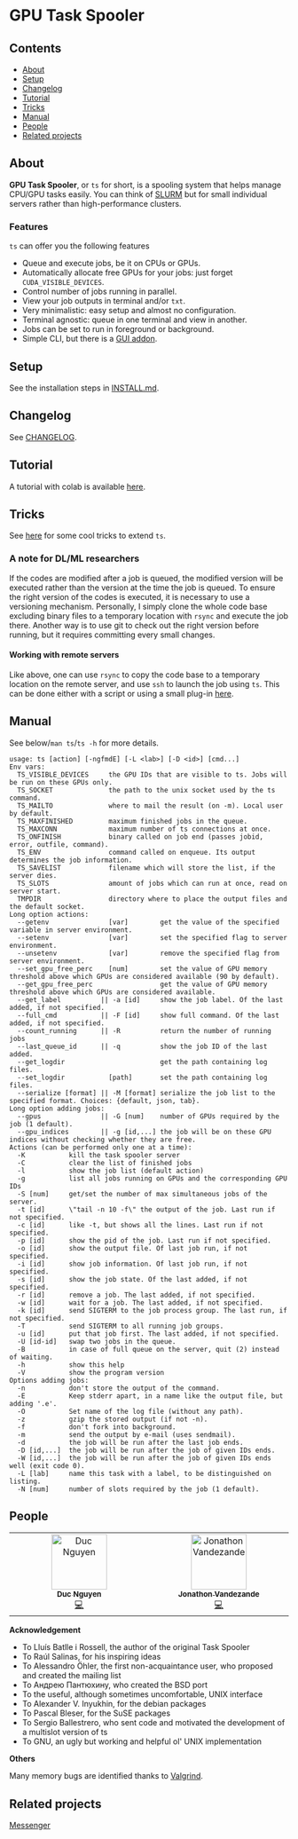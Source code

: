 # GPU Task Spooler

## Contents

* [About](https://github.com/justanhduc/task-spooler#about)
* [Setup](https://github.com/justanhduc/task-spooler#setup)
* [Changelog](https://github.com/justanhduc/task-spooler#changelog)
* [Tutorial](https://github.com/justanhduc/task-spooler#tutorial)
* [Tricks](https://github.com/justanhduc/task-spooler#tricks)
* [Manual](https://github.com/justanhduc/task-spooler#manual)
* [People](https://github.com/justanhduc/task-spooler#people)
* [Related projects](https://github.com/justanhduc/task-spooler#related-projects)

## About

**GPU Task Spooler**, or `ts` for short, is a spooling system that helps manage CPU/GPU tasks easily.
You can think of [SLURM](https://slurm.schedmd.com/elastic_computing.html) but for small individual servers rather 
than high-performance clusters.

### Features
`ts` can offer you the following features

* Queue and execute jobs, be it on CPUs or GPUs.
* Automatically allocate free GPUs for your jobs: 
just forget `CUDA_VISIBLE_DEVICES`.
* Control number of jobs running in parallel.
* View your job outputs in terminal and/or `txt`.
* Very minimalistic: easy setup and almost no configuration.
* Terminal agnostic: queue in one terminal and view in another.
* Jobs can be set to run in foreground or background.
* Simple CLI, but there is a [GUI addon]().


## Setup

See the installation steps in [INSTALL.md](INSTALL.md).

## Changelog

See [CHANGELOG](CHANGELOG.md).

## Tutorial

A tutorial with colab is available [here](https://librecv.github.io/blog/spooler/task%20manager/deep%20learning/2021/02/09/task-spooler.html).

## Tricks

See [here](TRICKS.md) for some cool tricks to extend `ts`.

### A note for DL/ML researchers

If the codes are modified after a job is queued,
the modified version will be executed rather than the version at the time the job is queued.
To ensure the right version of the codes is executed, it is necessary to use a versioning mechanism.
Personally, I simply clone the whole code base excluding binary files to a temporary location with `rsync`
and execute the job there.
Another way is to use git to check out the right version before running, 
but it requires committing every small changes.

#### Working with remote servers

Like above, one can use `rsync` to copy the code base to a temporary location on the remote server, 
and use `ssh` to launch the job using `ts`.
This can be done either with a script or using a small plug-in [here](https://github.com/justanhduc/messenger).

## Manual

See below/`man ts`/`ts -h` for more details.

```
usage: ts [action] [-ngfmdE] [-L <lab>] [-D <id>] [cmd...]
Env vars:
  TS_VISIBLE_DEVICES     the GPU IDs that are visible to ts. Jobs will be run on these GPUs only.
  TS_SOCKET              the path to the unix socket used by the ts command.
  TS_MAILTO              where to mail the result (on -m). Local user by default.
  TS_MAXFINISHED         maximum finished jobs in the queue.
  TS_MAXCONN             maximum number of ts connections at once.
  TS_ONFINISH            binary called on job end (passes jobid, error, outfile, command).
  TS_ENV                 command called on enqueue. Its output determines the job information.
  TS_SAVELIST            filename which will store the list, if the server dies.
  TS_SLOTS               amount of jobs which can run at once, read on server start.
  TMPDIR                 directory where to place the output files and the default socket.
Long option actions:
  --getenv               [var]        get the value of the specified variable in server environment.
  --setenv               [var]        set the specified flag to server environment.
  --unsetenv             [var]        remove the specified flag from server environment.
  --set_gpu_free_perc    [num]        set the value of GPU memory threshold above which GPUs are considered available (90 by default).
  --get_gpu_free_perc                 get the value of GPU memory threshold above which GPUs are considered available.
  --get_label          || -a [id]     show the job label. Of the last added, if not specified.
  --full_cmd           || -F [id]     show full command. Of the last added, if not specified.
  --count_running      || -R          return the number of running jobs
  --last_queue_id      || -q          show the job ID of the last added.
  --get_logdir                        get the path containing log files.
  --set_logdir           [path]       set the path containing log files. 
  --serialize [format] || -M [format] serialize the job list to the specified format. Choices: {default, json, tab}.
Long option adding jobs:
  --gpus               || -G [num]    number of GPUs required by the job (1 default).
  --gpu_indices        || -g [id,...] the job will be on these GPU indices without checking whether they are free.
Actions (can be performed only one at a time):
  -K           kill the task spooler server
  -C           clear the list of finished jobs
  -l           show the job list (default action)
  -g           list all jobs running on GPUs and the corresponding GPU IDs
  -S [num]     get/set the number of max simultaneous jobs of the server.
  -t [id]      \"tail -n 10 -f\" the output of the job. Last run if not specified.
  -c [id]      like -t, but shows all the lines. Last run if not specified.
  -p [id]      show the pid of the job. Last run if not specified.
  -o [id]      show the output file. Of last job run, if not specified.
  -i [id]      show job information. Of last job run, if not specified.
  -s [id]      show the job state. Of the last added, if not specified.
  -r [id]      remove a job. The last added, if not specified.
  -w [id]      wait for a job. The last added, if not specified.
  -k [id]      send SIGTERM to the job process group. The last run, if not specified.
  -T           send SIGTERM to all running job groups.
  -u [id]      put that job first. The last added, if not specified.
  -U [id-id]   swap two jobs in the queue.
  -B           in case of full queue on the server, quit (2) instead of waiting.
  -h           show this help
  -V           show the program version
Options adding jobs:
  -n           don't store the output of the command.
  -E           Keep stderr apart, in a name like the output file, but adding '.e'.
  -O           Set name of the log file (without any path).
  -z           gzip the stored output (if not -n).
  -f           don't fork into background.
  -m           send the output by e-mail (uses sendmail).
  -d           the job will be run after the last job ends.
  -D [id,...]  the job will be run after the job of given IDs ends.
  -W [id,...]  the job will be run after the job of given IDs ends well (exit code 0).
  -L [lab]     name this task with a label, to be distinguished on listing.
  -N [num]     number of slots required by the job (1 default).
```

## People

<!-- ALL-CONTRIBUTORS-LIST:START - Do not remove or modify this section -->
<!-- prettier-ignore-start -->
<!-- markdownlint-disable -->
<table>
  <tbody>
    <tr>
      <td align="center" valign="top" width="14.28%"><a href="https://justanhduc.github.io/"><img src="https://avatars.githubusercontent.com/u/15206627?v=4?s=100" width="100px;" alt="Duc Nguyen"/><br /><sub><b>Duc Nguyen</b></sub></a><br /><a href="https://github.com/justanhduc/task-spooler/commits?author=justanhduc" title="Code">💻</a></td>
      <td align="center" valign="top" width="14.28%"><a href="https://github.com/jevandezande"><img src="https://avatars.githubusercontent.com/u/1891336?v=4?s=100" width="100px;" alt="Jonathon Vandezande"/><br /><sub><b>Jonathon Vandezande</b></sub></a><br /><a href="https://github.com/justanhduc/task-spooler/commits?author=jevandezande" title="Code">💻</a></td>
    </tr>
  </tbody>
</table>

<!-- markdownlint-restore -->
<!-- prettier-ignore-end -->

<!-- ALL-CONTRIBUTORS-LIST:END -->

**Acknowledgement**
* To Lluís Batlle i Rossell, the author of the original Task Spooler
* To Raúl Salinas, for his inspiring ideas
* To Alessandro Öhler, the first non-acquaintance user, who proposed and created the mailing list
* To Андрею Пантюхину, who created the BSD port
* To the useful, although sometimes uncomfortable, UNIX interface
* To Alexander V. Inyukhin, for the debian packages
* To Pascal Bleser, for the SuSE packages
* To Sergio Ballestrero, who sent code and motivated the development of a multislot version of ts
* To GNU, an ugly but working and helpful ol' UNIX implementation

**Others**

Many memory bugs are identified thanks to [Valgrind](https://valgrind.org/).

## Related projects

[Messenger](https://github.com/justanhduc/messenger)
